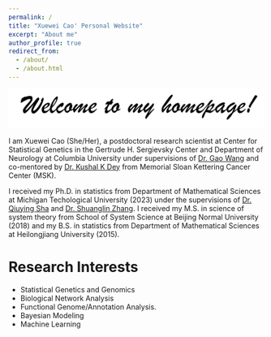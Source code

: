 ```yaml
---
permalink: /
title: "Xuewei Cao' Personal Website"
excerpt: "About me"
author_profile: true
redirect_from: 
  - /about/
  - /about.html
---
```


![Drag Racing](images/welcome.png)


I am Xuewei Cao (She/Her), a postdoctoral research scientist at Center for Statistical Genetics in the Gertrude H. Sergievsky Center and Department of Neurology at Columbia University under supervisions of [Dr. Gao Wang](https://wanggroup.org/) and co-mentored by [Dr. Kushal K Dey](https://www.mskcc.org/research/ski/labs/kushal-dey) from Memorial Sloan Kettering Cancer Center (MSK). 

I received my Ph.D. in statistics from Department of Mathematical Sciences at Michigan Techological University (2023) under the supervisions of [Dr. Qiuying Sha](https://www.mtu.edu/math/department/faculty-staff/faculty/sha/) and [Dr. Shuanglin Zhang](https://pages.mtu.edu/~shuzhang/). I received my M.S. in science of system theory from School of System Science at Beijing Normal University (2018) and my B.S. in statistics from Department of Mathematical Sciences at Heilongjiang University (2015).

# Research Interests
* Statistical Genetics and Genomics
* Biological Network Analysis
* Functional Genome/Annotation Analysis.
* Bayesian Modeling
* Machine Learning